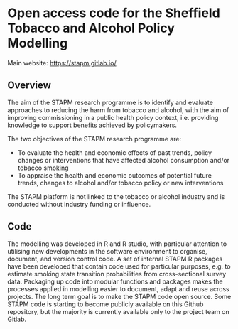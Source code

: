 # Open access code for the Sheffield Tobacco and Alcohol Policy Modelling

Main website: https://stapm.gitlab.io/

## Overview
The aim of the STAPM research programme is to identify and evaluate approaches to reducing the harm from tobacco and alcohol, with the aim of improving commissioning in a public health policy context, i.e. providing knowledge to support benefits achieved by policymakers.

The two objectives of the STAPM research programme are:

- To evaluate the health and economic effects of past trends, policy changes or interventions that have affected alcohol consumption and/or tobacco smoking
- To appraise the health and economic outcomes of potential future trends, changes to alcohol and/or tobacco policy or new interventions

The STAPM platform is not linked to the tobacco or alcohol industry and is conducted without industry funding or influence.

## Code
The modelling was developed in R and R studio, with particular attention to utilising new developments in the software environment to organise, document, and version control code. A set of internal STAPM R packages have been developed that contain code used for particular purposes, e.g. to estimate smoking state transition probabilities from cross-sectional survey data. Packaging up code into modular functions and packages makes the processes applied in modelling easier to document, adapt and reuse across projects. The long term goal is to make the STAPM code open source. Some STAPM code is starting to become publicly available on this Github repository, but the majority is currently available only to the project team on Gitlab.  

